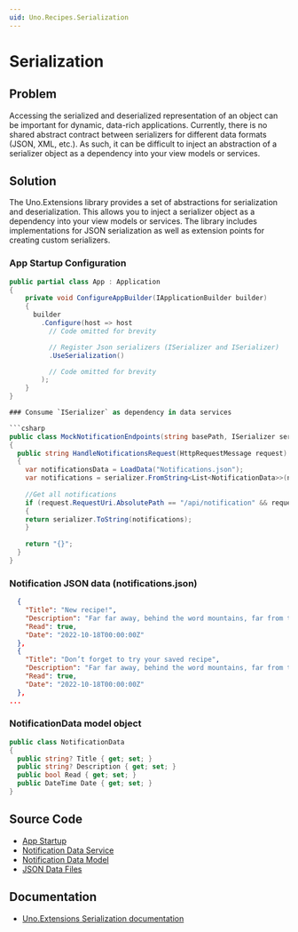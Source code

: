```yaml
---
uid: Uno.Recipes.Serialization
---
```


# Serialization

## Problem

Accessing the serialized and deserialized representation of an object can be important for dynamic, data-rich applications. Currently, there is no shared abstract contract between serializers for different data formats (JSON, XML, etc.). As such, it can be difficult to inject an abstraction of a serializer object as a dependency into your view models or services.

## Solution

The Uno.Extensions library provides a set of abstractions for serialization and deserialization. This allows you to inject a serializer object as a dependency into your view models or services. The library includes implementations for JSON serialization as well as extension points for creating custom serializers.

### App Startup Configuration

```csharp
public partial class App : Application
{
    private void ConfigureAppBuilder(IApplicationBuilder builder)
    {
      builder
        .Configure(host => host
          // Code omitted for brevity

          // Register Json serializers (ISerializer and ISerializer)
          .UseSerialization()

          // Code omitted for brevity
        );
    }
}

### Consume `ISerializer` as dependency in data services

```csharp
public class MockNotificationEndpoints(string basePath, ISerializer serializer) : BaseMockEndpoint
{
  public string HandleNotificationsRequest(HttpRequestMessage request)
  {
    var notificationsData = LoadData("Notifications.json");
    var notifications = serializer.FromString<List<NotificationData>>(notificationsData);
  
    //Get all notifications
    if (request.RequestUri.AbsolutePath == "/api/notification" && request.Method == HttpMethod.Get)
    {
    return serializer.ToString(notifications);
    }
  
    return "{}";
  }
}
```

### Notification JSON data (notifications.json)

```json
  {
    "Title": "New recipe!",
    "Description": "Far far away, behind the word mountains, far from the countries.",
    "Read": true,
    "Date": "2022-10-18T00:00:00Z"
  },
  {
    "Title": "Don’t forget to try your saved recipe",
    "Description": "Far far away, behind the word mountains, far from the countries.",
    "Read": true,
    "Date": "2022-10-18T00:00:00Z"
  },
...
```

### NotificationData model object

```csharp
public class NotificationData
{
  public string? Title { get; set; }
  public string? Description { get; set; }
  public bool Read { get; set; }
  public DateTime Date { get; set; }
}
```

## Source Code

- [App Startup](https://github.com/unoplatform/uno.chefs/blob/04a93886dd0b530386997179b80453a59e832fbe/Chefs/App.xaml.host.cs#L77)
- [Notification Data Service](https://github.com/unoplatform/uno.chefs/blob/139edc9eab65b322e219efb7572583551c40ad32/Chefs/Services/MockEndpoints/MockNotificationEndpoints.cs#L5)
- [Notification Data Model](https://github.com/unoplatform/uno.chefs/blob/139edc9eab65b322e219efb7572583551c40ad32/Chefs/Data/Entities/NotificationData.cs)
- [JSON Data Files](https://github.com/unoplatform/uno.chefs/tree/139edc9eab65b322e219efb7572583551c40ad32/Chefs/Data/AppData)

## Documentation

- [Uno.Extensions Serialization documentation](xref:Uno.Extensions.Serialization.Overview)
